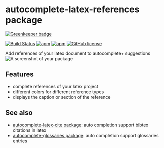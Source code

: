 # autocomplete-latex-references package

[![Greenkeeper badge](https://badges.greenkeeper.io/hesstobi/atom-autocomplete-latex-references.svg)](https://greenkeeper.io/)

[![Build Status](https://travis-ci.org/hesstobi/atom-autocomplete-latex-references.svg?branch=master)](https://travis-ci.org/hesstobi/atom-autocomplete-latex-references)
[![apm](https://img.shields.io/apm/v/autocomplete-latex-references.svg)](https://atom.io/packages/autocomplete-latex-references)
[![apm](https://img.shields.io/apm/dm/autocomplete-latex-references.svg)](https://atom.io/packages/autocomplete-latex-references)
[![GitHub license](https://img.shields.io/github/license/hesstobi/atom-autocomplete-glossaries.svg)](https://github.com/hesstobi/atom-autocomplete-latex-references/blob/master/LICENSE.md)

Add references of your latex document to autocomplete+ suggestions
![A screenshot of your package](https://user-images.githubusercontent.com/929957/32113154-c163c0b8-bb3f-11e7-93b3-af4c192b3963.gif)

## Features
* complete references of your latex project
* different colors for different reference types
* displays the caption or section of the reference

## See also
* [autocomplete-latex-cite package](https://github.com/hesstobi/atom-autocomplete-latex-cite): auto completion support bibtex citations in latex
* [autocomplete-glossaries package](https://github.com/hesstobi/atom-autocomplete-glossaries): auto completion support glossaries entries
